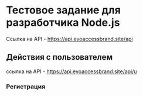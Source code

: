 # Тестовое задание для разработчика Node.js
Ссылка на API - https://api.evoaccessbrand.site/api

## Действия с пользователем 
ссылка на API - https://api.evoaccessbrand.site/api/u

### Регистрация
